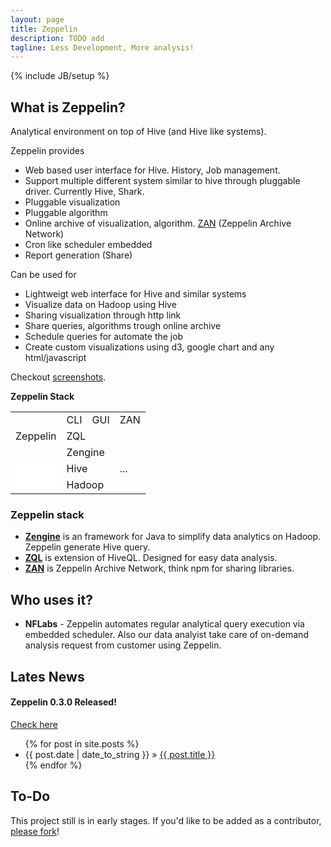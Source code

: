 ```yaml
---
layout: page
title: Zeppelin
description: TODO add
tagline: Less Development, More analysis!
---
```

{% include JB/setup %}


## What is Zeppelin?
Analytical environment on top of Hive (and Hive like systems).

Zeppelin provides

 * Web based user interface for Hive. History, Job management.
 * Support multiple different system similar to hive through pluggable driver. Currently Hive, Shark.
 * Pluggable visualization
 * Pluggable algorithm
 * Online archive of visualization, algorithm. [ZAN](./zan.html) (Zeppelin Archive Network)
 * Cron like scheduler embedded
 * Report generation (Share)

Can be used for
  
 * Lightweigt web interface for Hive and similar systems
 * Visualize data on Hadoop using Hive
 * Sharing visualization through http link
 * Share queries, algorithms trough online archive
 * Schedule queries for automate the job
 * Create custom visualizations using d3, google chart and any html/javascript

Checkout [screenshots](./screenshots.html).

  <div class="col-md-offset-9 table-container">
    <div class="text-center table-stack">
      <div class="zeppelin-color"><b>Zeppelin Stack</b></div><p></p>
      <table>
		<tbody>
          <tr>
		    <td rowspan="3"><div class="rotate270">Zeppelin</div></td>
		    <td colspan="1">CLI</td>
		    <td colspan="1">GUI</td>
		    <td colspan="1">ZAN</td>
		  </tr>
		  <tr>
		    <td colspan="3">ZQL</td>
		  </tr>
		  <tr>
		    <td colspan="3">Zengine</td>
		  </tr>
		  <tr>
		    <td  style="background-color:#FFFFFF"></td>
		    <td  colspan="2" class="gray">Hive</td>
		    <td  class="gray">...</td>
		  </tr>
		  <tr>
		    <td style="background-color:#FFFFFF"></td>
		    <td colspan="3" class="gray">Hadoop</td>
		  </tr>
        </tbody>
      </table>
    </div>
  </div>

### Zeppelin stack
 * **[Zengine](./zengine.html)**  is an framework for Java to simplify data analytics on Hadoop.
   Zeppelin generate Hive query.
 * **[ZQL](./zql.html)** is extension of HiveQL. Designed for easy data analysis.
 * **[ZAN](./zan.html)** is Zeppelin Archive Network, think npm for sharing libraries.


## Who uses it?
 * **NFLabs** - Zeppelin automates regular analytical query execution via embedded scheduler. Also our data analyist take care of on-demand analysis request from customer using Zeppelin.





## Lates News


#### Zeppelin 0.3.0 Released! ####
 
[Check here](./download.html)

 
<ul class="posts">
  {% for post in site.posts %}
    <li><span>{{ post.date | date_to_string }}</span> &raquo; <a href="{{ BASE_PATH }}{{ post.url }}">{{ post.title }}</a></li>
  {% endfor %}
</ul>

## To-Do

This project still is in early stages. If you'd like to be added as a contributor, [please fork](http://github.com/NFLabs/zeppelin)!



